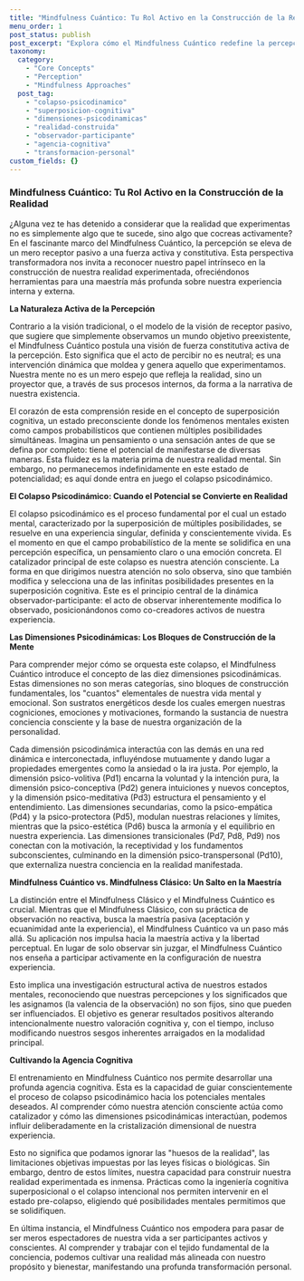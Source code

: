 ```yaml
---
title: "Mindfulness Cuántico: Tu Rol Activo en la Construcción de la Realidad"
menu_order: 1
post_status: publish
post_excerpt: "Explora cómo el Mindfulness Cuántico redefine la percepción de un proceso pasivo a una fuerza activa y co-creadora. Descubre cómo tu atención consciente desencadena el colapso psicodinámico, transformando el potencial en tu realidad experimentada y empoderándote para moldear tu existencia."
taxonomy:
  category:
    - "Core Concepts"
    - "Perception"
    - "Mindfulness Approaches"
  post_tag:
    - "colapso-psicodinamico"
    - "superposicion-cognitiva"
    - "dimensiones-psicodinamicas"
    - "realidad-construida"
    - "observador-participante"
    - "agencia-cognitiva"
    - "transformacion-personal"
custom_fields: {}
---
```


### Mindfulness Cuántico: Tu Rol Activo en la Construcción de la Realidad

¿Alguna vez te has detenido a considerar que la realidad que experimentas no es simplemente algo que te sucede, sino algo que cocreas activamente? En el fascinante marco del Mindfulness Cuántico, la percepción se eleva de un mero receptor pasivo a una fuerza activa y constitutiva. Esta perspectiva transformadora nos invita a reconocer nuestro papel intrínseco en la construcción de nuestra realidad experimentada, ofreciéndonos herramientas para una maestría más profunda sobre nuestra experiencia interna y externa.

**La Naturaleza Activa de la Percepción**

Contrario a la visión tradicional, o el modelo de la visión de receptor pasivo, que sugiere que simplemente observamos un mundo objetivo preexistente, el Mindfulness Cuántico postula una visión de fuerza constitutiva activa de la percepción. Esto significa que el acto de percibir no es neutral; es una intervención dinámica que moldea y genera aquello que experimentamos. Nuestra mente no es un mero espejo que refleja la realidad, sino un proyector que, a través de sus procesos internos, da forma a la narrativa de nuestra existencia.

El corazón de esta comprensión reside en el concepto de superposición cognitiva, un estado preconsciente donde los fenómenos mentales existen como campos probabilísticos que contienen múltiples posibilidades simultáneas. Imagina un pensamiento o una sensación antes de que se defina por completo: tiene el potencial de manifestarse de diversas maneras. Esta fluidez es la materia prima de nuestra realidad mental. Sin embargo, no permanecemos indefinidamente en este estado de potencialidad; es aquí donde entra en juego el colapso psicodinámico.

**El Colapso Psicodinámico: Cuando el Potencial se Convierte en Realidad**

El colapso psicodinámico es el proceso fundamental por el cual un estado mental, caracterizado por la superposición de múltiples posibilidades, se resuelve en una experiencia singular, definida y conscientemente vivida. Es el momento en que el campo probabilístico de la mente se solidifica en una percepción específica, un pensamiento claro o una emoción concreta. El catalizador principal de este colapso es nuestra atención consciente. La forma en que dirigimos nuestra atención no solo observa, sino que también modifica y selecciona una de las infinitas posibilidades presentes en la superposición cognitiva. Este es el principio central de la dinámica observador-participante: el acto de observar inherentemente modifica lo observado, posicionándonos como co-creadores activos de nuestra experiencia.

**Las Dimensiones Psicodinámicas: Los Bloques de Construcción de la Mente**

Para comprender mejor cómo se orquesta este colapso, el Mindfulness Cuántico introduce el concepto de las diez dimensiones psicodinámicas. Estas dimensiones no son meras categorías, sino bloques de construcción fundamentales, los "cuantos" elementales de nuestra vida mental y emocional. Son sustratos energéticos desde los cuales emergen nuestras cogniciones, emociones y motivaciones, formando la sustancia de nuestra conciencia consciente y la base de nuestra organización de la personalidad.

Cada dimensión psicodinámica interactúa con las demás en una red dinámica e interconectada, influyéndose mutuamente y dando lugar a propiedades emergentes como la ansiedad o la ira justa. Por ejemplo, la dimensión psico-volitiva (Pd1) encarna la voluntad y la intención pura, la dimensión psico-conceptiva (Pd2) genera intuiciones y nuevos conceptos, y la dimensión psico-meditativa (Pd3) estructura el pensamiento y el entendimiento. Las dimensiones secundarias, como la psico-empática (Pd4) y la psico-protectora (Pd5), modulan nuestras relaciones y límites, mientras que la psico-estética (Pd6) busca la armonía y el equilibrio en nuestra experiencia. Las dimensiones transicionales (Pd7, Pd8, Pd9) nos conectan con la motivación, la receptividad y los fundamentos subconscientes, culminando en la dimensión psico-transpersonal (Pd10), que externaliza nuestra conciencia en la realidad manifestada.

**Mindfulness Cuántico vs. Mindfulness Clásico: Un Salto en la Maestría**

La distinción entre el Mindfulness Clásico y el Mindfulness Cuántico es crucial. Mientras que el Mindfulness Clásico, con su práctica de observación no reactiva, busca la maestría pasiva (aceptación y ecuanimidad ante la experiencia), el Mindfulness Cuántico va un paso más allá. Su aplicación nos impulsa hacia la maestría activa y la libertad perceptual. En lugar de solo observar sin juzgar, el Mindfulness Cuántico nos enseña a participar activamente en la configuración de nuestra experiencia.

Esto implica una investigación estructural activa de nuestros estados mentales, reconociendo que nuestras percepciones y los significados que les asignamos (la valencia de la observación) no son fijos, sino que pueden ser influenciados. El objetivo es generar resultados positivos alterando intencionalmente nuestro valoración cognitiva y, con el tiempo, incluso modificando nuestros sesgos inherentes arraigados en la modalidad principal.

**Cultivando la Agencia Cognitiva**

El entrenamiento en Mindfulness Cuántico nos permite desarrollar una profunda agencia cognitiva. Esta es la capacidad de guiar conscientemente el proceso de colapso psicodinámico hacia los potenciales mentales deseados. Al comprender cómo nuestra atención consciente actúa como catalizador y cómo las dimensiones psicodinámicas interactúan, podemos influir deliberadamente en la cristalización dimensional de nuestra experiencia.

Esto no significa que podamos ignorar las "huesos de la realidad", las limitaciones objetivas impuestas por las leyes físicas o biológicas. Sin embargo, dentro de estos límites, nuestra capacidad para construir nuestra realidad experimentada es inmensa. Prácticas como la ingeniería cognitiva superposicional o el colapso intencional nos permiten intervenir en el estado pre-colapso, eligiendo qué posibilidades mentales permitimos que se solidifiquen.

En última instancia, el Mindfulness Cuántico nos empodera para pasar de ser meros espectadores de nuestra vida a ser participantes activos y conscientes. Al comprender y trabajar con el tejido fundamental de la conciencia, podemos cultivar una realidad más alineada con nuestro propósito y bienestar, manifestando una profunda transformación personal.